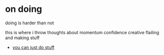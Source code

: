 # on doing

doing is harder than not

this is where i throw thoughts about momentum confidence creative flailing and making stuff

- [you can just do stuff](/doing/you-can-just-do-stuff.md)
